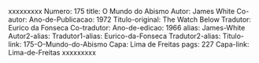 xxxxxxxxx
Numero: 175
title: O Mundo do Abismo
Autor: James White
Co-autor: 
Ano-de-Publicacao: 1972
Titulo-original: The Watch Below
Tradutor: Eurico da Fonseca
Co-tradutor: 
Ano-de-edicao: 1966
alias: James-White
Autor2-alias: 
Tradutor1-alias: Eurico-da-Fonseca
Tradutor2-alias: 
Titulo-link: 175-O-Mundo-do-Abismo
Capa: Lima de Freitas
pags: 227
Capa-link: Lima-de-Freitas
xxxxxxxxx